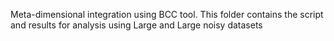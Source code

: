 Meta-dimensional integration using BCC tool. This folder contains the script and results for analysis using Large and Large noisy datasets

